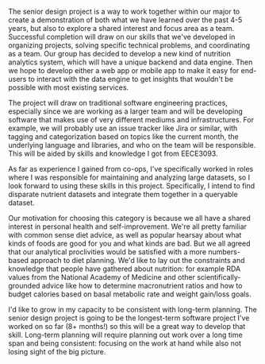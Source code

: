 The senior design project is a way to work together within our major to create a demonstration of both what we have learned over the past 4-5 years, but also to explore a shared interest and focus area as a team. Successful completion will draw on our skills that we've developed in organizing projects, solving specific technical problems, and coordinating as a team. Our group has decided to develop a new kind of nutrition analytics system, which will have a unique backend and data engine. Then we hope to develop either a web app or mobile app to make it easy for end-users to interact with the data engine to get insights that wouldn't be possible with most existing services.

The project will draw on traditional software engineering practices, especially since we are working as a larger team and will be developing software that makes use of very different mediums and infrastructures. For example, we will probably use an issue tracker like Jira or similar, with tagging and categorization based on topics like the current month, the underlying language and libraries, and who on the team will be responsible. This will be aided by skills and knowledge I got from EECE3093.

As far as experience I gained from co-ops, I've specifically worked in roles where I was responsible for maintaining and analyzing large datasets, so I look forward to using these skills in this project. Specifically, I intend to find disparate nutrient datasets and integrate them together in a queryable dataset.

Our motivation for choosing this category is because we all have a shared interest in personal health and self-improvement. We're all pretty familiar with common sense diet advice, as well as popular hearsay about what kinds of foods are good for you and what kinds are bad. But we all agreed that our analytical proclivities would be satisfied with a more numbers-based approach to diet planning. We'd like to lay out the constraints and knowledge that people have gathered about nutrition: for example RDA values from the National Academy of Medicine and other scientifically-grounded advice like how to determine macronutrient ratios and how to budget calories based on basal metabolic rate and weight gain/loss goals.

I'd like to grow in my capacity to be consistent with long-term planning. The senior design project is going to be the longest-term software project I've worked on so far (8+ months!) so this will be a great way to develop that skill. Long-term planning will require planning out work over a long time span and being consistent: focusing on the work at hand while also not losing sight of the big picture.
